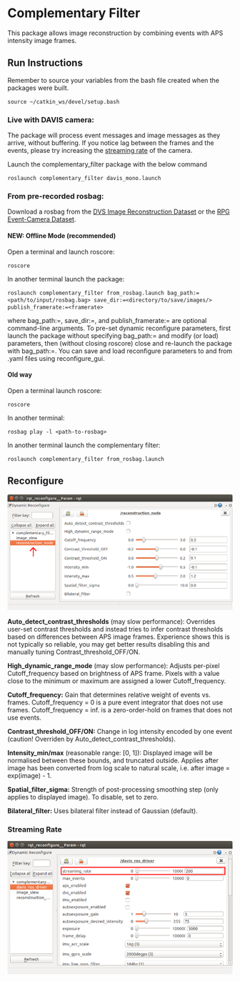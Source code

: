 # Complementary Filter


This package allows image reconstruction by combining events with APS intensity image frames.

## Run Instructions

Remember to source your variables from the bash file created when the packages were built.
    
    source ~/catkin_ws/devel/setup.bash

### Live with DAVIS camera:
 
The package will process event messages and image messages as they arrive, without buffering. If you notice lag between the frames and the events, please try increasing the [streaming rate](#streaming-rate) of the camera.

Launch the complementary_filter package with the below command

    roslaunch complementary_filter davis_mono.launch
    
### From pre-recorded rosbag:
Download a rosbag from the [DVS Image Reconstruction Dataset](https://drive.google.com/drive/folders/1Jv73p1-Hi56HXyal4SHQbzs2zywISOvc?usp=sharing) or the [RPG Event-Camera Dataset](http://rpg.ifi.uzh.ch/davis_data.html).

#### NEW: Offline Mode (recommended)

Open a terminal and launch roscore:

    roscore
    
In another terminal launch the package:
    
    roslaunch complementary_filter from_rosbag.launch bag_path:=<path/to/input/rosbag.bag> save_dir:=<directory/to/save/images/> publish_framerate:=<framerate>
    
where bag_path:=, save_dir:=, and publish_framerate:= are optional command-line arguments.
To pre-set dynamic reconfigure parameters, first launch the package without specifying bag_path:= and modify (or load) parameters, then (without closing roscore) close and re-launch the package with bag_path:=.
You can save and load reconfigure parameters to and from .yaml files using reconfigure_gui.

#### Old way
Open a terminal launch roscore:

    roscore
    
In another terminal:

    rosbag play -l <path-to-rosbag>
    
In another terminal launch the complementary filter:
    
    roslaunch complementary_filter from_rosbag.launch
    
## Reconfigure

![gui_picture](images/reconfigure.png)

**Auto_detect_contrast_thresholds** (may slow performance): Overrides user-set contrast thresholds and instead tries to infer contrast thresholds based on differences between APS image frames. Experience shows this is not typically so reliable, you may get better results disabling this and manually tuning Contrast_threshold_OFF/ON.

**High_dynamic_range_mode** (may slow performance): Adjusts per-pixel Cutoff_frequency based on brightness of APS frame. Pixels with a value close to the minimum or maximum are assigned a lower Cutoff_frequency.

**Cutoff_frequency:** Gain that determines relative weight of events vs. frames. Cutoff_frequency = 0 is a pure event integrator that does not use frames. Cutoff_frequency = inf. is a zero-order-hold on frames that does not use events.

**Contrast_threshold_OFF/ON:** Change in log intensity encoded by one event (caution! Overriden by Auto_detect_contrast_thresholds).

**Intensity_min/max** (reasonable range: \[0, 1\]): Displayed image will be normalised between these bounds, and truncated outside. Applies after image has been converted from log scale to natural scale, i.e. after image = exp(image) - 1.

**Spatial_filter_sigma:** Strength of post-processing smoothing step (only applies to displayed image). To disable, set to zero.

**Bilateral_filter:** Uses bilateral filter instead of Gaussian (default).


### Streaming Rate

![streaming_rate_pic](images/streaming_rate.png)
